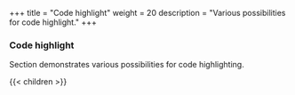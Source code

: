+++
title = "Code highlight"
weight = 20
description = "Various possibilities for code highlight."
+++

### Code highlight

Section demonstrates various possibilities for code highlighting.

{{< children  >}}
